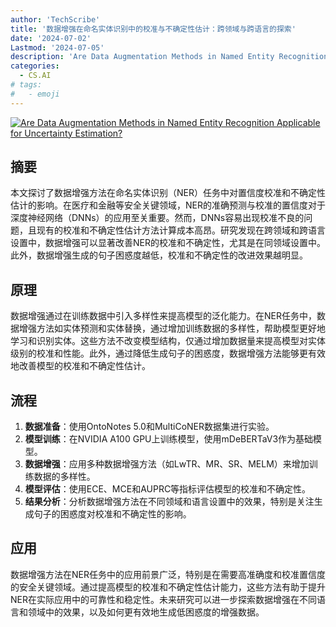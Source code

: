 ```yaml
---
author: 'TechScribe'
title: '数据增强在命名实体识别中的校准与不确定性估计：跨领域与跨语言的探索'
date: '2024-07-02'
Lastmod: '2024-07-05'
description: 'Are Data Augmentation Methods in Named Entity Recognition Applicable for Uncertainty Estimation?'
categories:
  - CS.AI
# tags:
#   - emoji
---
```


[![Are Data Augmentation Methods in Named Entity Recognition Applicable for Uncertainty Estimation?](https://arxiv-research-1301205113.cos.ap-guangzhou.myqcloud.com/images/2407.02062v1.pdf_0.jpg)](https://arxiv.org/abs/2407.02062v1)

## 摘要

本文探讨了数据增强方法在命名实体识别（NER）任务中对置信度校准和不确定性估计的影响。在医疗和金融等安全关键领域，NER的准确预测与校准的置信度对于深度神经网络（DNNs）的应用至关重要。然而，DNNs容易出现校准不良的问题，且现有的校准和不确定性估计方法计算成本高昂。研究发现在跨领域和跨语言设置中，数据增强可以显著改善NER的校准和不确定性，尤其是在同领域设置中。此外，数据增强生成的句子困惑度越低，校准和不确定性的改进效果越明显。<!--more-->

## 原理

数据增强通过在训练数据中引入多样性来提高模型的泛化能力。在NER任务中，数据增强方法如实体预测和实体替换，通过增加训练数据的多样性，帮助模型更好地学习和识别实体。这些方法不改变模型结构，仅通过增加数据量来提高模型对实体级别的校准和性能。此外，通过降低生成句子的困惑度，数据增强方法能够更有效地改善模型的校准和不确定性估计。

## 流程

1. **数据准备**：使用OntoNotes 5.0和MultiCoNER数据集进行实验。
2. **模型训练**：在NVIDIA A100 GPU上训练模型，使用mDeBERTaV3作为基础模型。
3. **数据增强**：应用多种数据增强方法（如LwTR、MR、SR、MELM）来增加训练数据的多样性。
4. **模型评估**：使用ECE、MCE和AUPRC等指标评估模型的校准和不确定性。
5. **结果分析**：分析数据增强方法在不同领域和语言设置中的效果，特别是关注生成句子的困惑度对校准和不确定性的影响。

## 应用

数据增强方法在NER任务中的应用前景广泛，特别是在需要高准确度和校准置信度的安全关键领域。通过提高模型的校准和不确定性估计能力，这些方法有助于提升NER在实际应用中的可靠性和稳定性。未来研究可以进一步探索数据增强在不同语言和领域中的效果，以及如何更有效地生成低困惑度的增强数据。